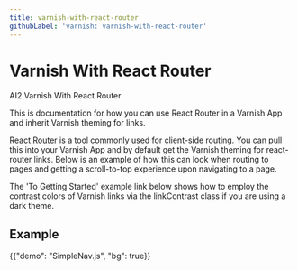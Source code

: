 ```yaml
---
title: varnish-with-react-router
githubLabel: 'varnish: varnish-with-react-router'
---
```


# Varnish With React Router

<p class="description">AI2 Varnish With React Router</p>

This is documentation for how you can use React Router in a Varnish App and inherit Varnish theming for links.

[React Router](https://reactrouter.com/en/main) is a tool commonly used for client-side routing. You can pull this into your Varnish App and by default get the Varnish theming for react-router links. Below is an example of how this can look when routing to pages and getting a scroll-to-top experience upon navigating to a page.

The 'To Getting Started' example link below shows how to employ the contrast colors of Varnish links via the linkContrast class if you are using a dark theme. 

## Example

{{"demo": "SimpleNav.js", "bg": true}}
